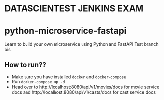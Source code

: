 # DATASCIENTEST JENKINS EXAM
# python-microservice-fastapi
Learn to build your own microservice using Python and FastAPI
Test branch bis
## How to run??
 - Make sure you have installed `docker` and `docker-compose`
 - Run `docker-compose up -d`
 - Head over to http://localhost:8080/api/v1/movies/docs for movie service docs 
   and http://localhost:8080/api/v1/casts/docs for cast service docs
